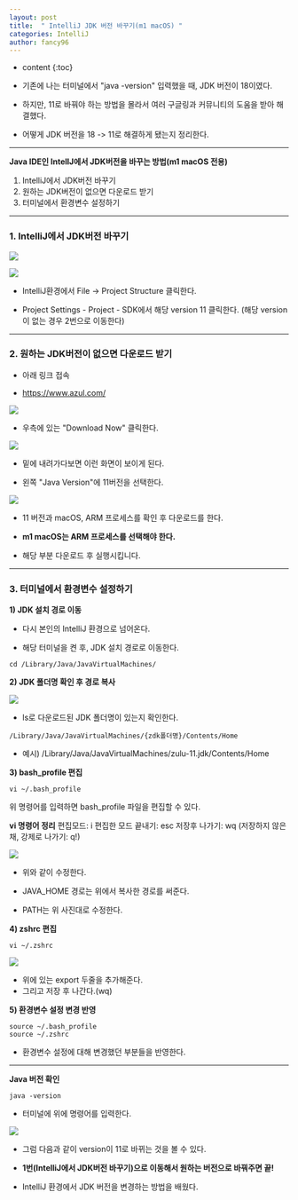 ```yaml
---
layout: post
title:  " IntelliJ JDK 버전 바꾸기(m1 macOS) "
categories: IntelliJ
author: fancy96
---
```

* content
{:toc}

* 기존에 나는 터미널에서 "java -version" 입력했을 때, JDK 버전이 18이였다.

* 하지만, 11로 바꿔야 하는 방법을 몰라서 여러 구글링과 커뮤니티의 도움을 받아 해결했다.

* 어떻게 JDK 버전을 18 -> 11로 해결하게 됐는지 정리한다.

---

**Java IDE인 IntellJ에서 JDK버전을 바꾸는 방법(m1 macOS 전용)**

1. IntelliJ에서 JDK버전 바꾸기
2. 원하는 JDK버전이 없으면 다운로드 받기
3. 터미널에서 환경변수 설정하기

---
### 1. IntelliJ에서 JDK버전 바꾸기


![](/assets/img/intellij/IntelliJ-Jdk-Version-Change-M1-MacOS_1.png)

![](/assets/img/intellij/IntelliJ-Jdk-Version-Change-M1-MacOS_2.png)

* IntelliJ환경에서 File -> Project Structure 클릭한다.

* Project Settings - Project - SDK에서 해당 version 11 클릭한다.
  (해당 version이 없는 경우 2번으로 이동한다)


---
### 2. 원하는 JDK버전이 없으면 다운로드 받기

* 아래 링크 접속

* https://www.azul.com/

![](/assets/img/intellij/IntelliJ-Jdk-Version-Change-M1-MacOS_3.png)

* 우측에 있는 "Download Now" 클릭한다.

![](/assets/img/intellij/IntelliJ-Jdk-Version-Change-M1-MacOS_3_2.png)

* 밑에 내려가다보면 이런 화면이 보이게 된다.

* 왼쪽 "Java Version"에 11버전을 선택한다.

![](/assets/img/intellij/IntelliJ-Jdk-Version-Change-M1-MacOS_4.png)

* 11 버전과 macOS, ARM 프로세스를 확인 후 다운로드를 한다.

* **m1 macOS는 ARM 프로세스를 선택해야 한다.**
* 해당 부분 다운로드 후 실행시킵니다.

---
### 3. 터미널에서 환경변수 설정하기

**1) JDK 설치 경로 이동**

* 다시 본인의 IntelliJ 환경으로 넘어온다.

* 해당 터미널을 켠 후, JDK 설치 경로로 이동한다.

```
cd /Library/Java/JavaVirtualMachines/
```


**2) JDK 폴더명 확인 후 경로 복사**

![](/assets/img/intellij/IntelliJ-Jdk-Version-Change-M1-MacOS_5.png)

* ls로 다운로드된 JDK 폴더명이 있는지 확인한다.

```
/Library/Java/JavaVirtualMachines/{zdk폴더명}/Contents/Home
```
* 예시) /Library/Java/JavaVirtualMachines/zulu-11.jdk/Contents/Home


**3) bash_profile 편집**
```
vi ~/.bash_profile
```

위 명령어를 입력하면 bash_profile 파일을 편집할 수 있다.


**vi 명령어 정리**
편집모드: i
편집한 모드 끝내기: esc
저장후 나가기: wq
(저장하지 않은 채, 강제로 나가기: q!)

![](/assets/img/intellij/IntelliJ-Jdk-Version-Change-M1-MacOS_6.png)

* 위와 같이 수정한다.

* JAVA_HOME 경로는 위에서 복사한 경로를 써준다.

* PATH는 위 사진대로 수정한다.

**4) zshrc 편집**

```
vi ~/.zshrc
```

![](/assets/img/intellij/IntelliJ-Jdk-Version-Change-M1-MacOS_7.png)

* 위에 있는 export 두줄을 추가해준다.
* 그리고 저장 후 나간다.(wq)

**5) 환경변수 설정 변경 반영**

```
source ~/.bash_profile
source ~/.zshrc
```
* 환경변수 설정에 대해 변경했던 부분들을 반영한다.

---


**Java 버전 확인**

```
java -version
```

* 터미널에 위에 명령어를 입력한다.

![](/assets/img/intellij/IntelliJ-Jdk-Version-Change-M1-MacOS_8.png)

* 그럼 다음과 같이 version이 11로 바뀌는 것을 볼 수 있다.

* **1번(IntelliJ에서 JDK버전 바꾸기)으로 이동해서 원하는 버전으로 바꿔주면 끝!**

* IntelliJ 환경에서 JDK 버전을 변경하는 방법을 배웠다.
